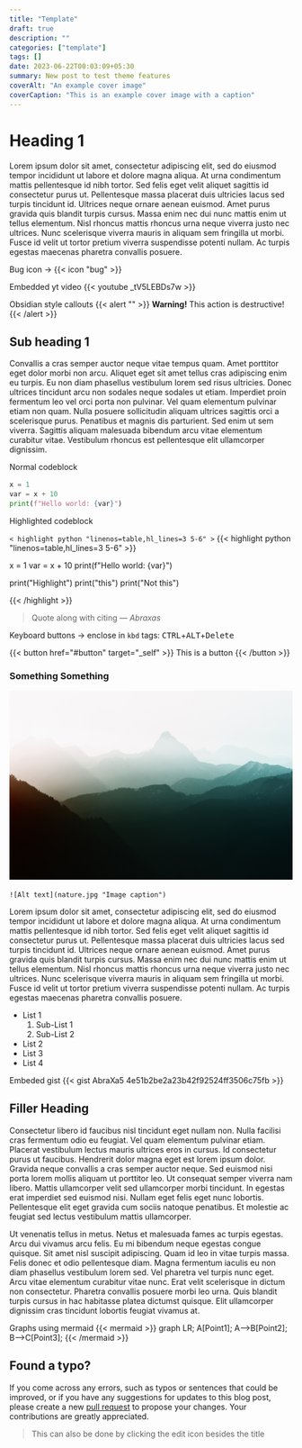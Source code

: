 ```yaml
---
title: "Template"
draft: true
description: ""
categories: ["template"]
tags: []
date: 2023-06-22T00:03:09+05:30
summary: New post to test theme features
coverAlt: "An example cover image"
coverCaption: "This is an example cover image with a caption"
---
```


# Heading 1

Lorem ipsum dolor sit amet, consectetur adipiscing elit, sed do eiusmod tempor incididunt ut labore et dolore magna aliqua. At urna condimentum mattis pellentesque id nibh tortor. Sed felis eget velit aliquet sagittis id consectetur purus ut. Pellentesque massa placerat duis ultricies lacus sed turpis tincidunt id. Ultrices neque ornare aenean euismod. Amet purus gravida quis blandit turpis cursus. Massa enim nec dui nunc mattis enim ut tellus elementum. Nisl rhoncus mattis rhoncus urna neque viverra justo nec ultrices. Nunc scelerisque viverra mauris in aliquam sem fringilla ut morbi. Fusce id velit ut tortor pretium viverra suspendisse potenti nullam. Ac turpis egestas maecenas pharetra convallis posuere.

Bug icon -> {{< icon "bug" >}}

Embedded yt video
{{< youtube _tV5LEBDs7w >}}

Obsidian style callouts
{{< alert "" >}}
**Warning!** This action is destructive!
{{< /alert >}}

## Sub heading 1

Convallis a cras semper auctor neque vitae tempus quam. Amet porttitor eget dolor morbi non arcu. Aliquet eget sit amet tellus cras adipiscing enim eu turpis. Eu non diam phasellus vestibulum lorem sed risus ultricies. Donec ultrices tincidunt arcu non sodales neque sodales ut etiam. Imperdiet proin fermentum leo vel orci porta non pulvinar. Vel quam elementum pulvinar etiam non quam. Nulla posuere sollicitudin aliquam ultrices sagittis orci a scelerisque purus. Penatibus et magnis dis parturient. Sed enim ut sem viverra. Sagittis aliquam malesuada bibendum arcu vitae elementum curabitur vitae. Vestibulum rhoncus est pellentesque elit ullamcorper dignissim.

Normal codeblock

```python
x = 1
var = x + 10
print(f"Hello world: {var}")
```

Highlighted codeblock

`< highlight python "linenos=table,hl_lines=3 5-6" >`
{{< highlight python "linenos=table,hl_lines=3 5-6" >}}

x = 1
var = x + 10
print(f"Hello world: {var}")

print("Highlight")
print("this")
print("Not this")

{{< /highlight >}}

> Quote along with citing
> — <cite>Abraxas</cite>

Keyboard buttons -> enclose in `kbd` tags: <kbd>CTRL</kbd>+<kbd>ALT</kbd>+<kbd>Delete</kbd>

{{< button href="#button" target="_self" >}}
This is a button
{{< /button >}}

### Something Something

![Alt text](nature.jpg "Image caption")

`![Alt text](nature.jpg "Image caption")`

Lorem ipsum dolor sit amet, consectetur adipiscing elit, sed do eiusmod tempor incididunt ut labore et dolore magna aliqua. At urna condimentum mattis pellentesque id nibh tortor. Sed felis eget velit aliquet sagittis id consectetur purus ut. Pellentesque massa placerat duis ultricies lacus sed turpis tincidunt id. Ultrices neque ornare aenean euismod. Amet purus gravida quis blandit turpis cursus. Massa enim nec dui nunc mattis enim ut tellus elementum. Nisl rhoncus mattis rhoncus urna neque viverra justo nec ultrices. Nunc scelerisque viverra mauris in aliquam sem fringilla ut morbi. Fusce id velit ut tortor pretium viverra suspendisse potenti nullam. Ac turpis egestas maecenas pharetra convallis posuere.

-   List 1
    1. Sub-List 1
    2. Sub-List 2
-   List 2
-   List 3
-   List 4

Embeded gist
{{< gist AbraXa5 4e51b2be2a23b42f92524ff3506c75fb >}}

## Filler Heading

Consectetur libero id faucibus nisl tincidunt eget nullam non. Nulla facilisi cras fermentum odio eu feugiat. Vel quam elementum pulvinar etiam. Placerat vestibulum lectus mauris ultrices eros in cursus. Id consectetur purus ut faucibus. Hendrerit dolor magna eget est lorem ipsum dolor. Gravida neque convallis a cras semper auctor neque. Sed euismod nisi porta lorem mollis aliquam ut porttitor leo. Ut consequat semper viverra nam libero. Mattis ullamcorper velit sed ullamcorper morbi tincidunt. In egestas erat imperdiet sed euismod nisi. Nullam eget felis eget nunc lobortis. Pellentesque elit eget gravida cum sociis natoque penatibus. Et molestie ac feugiat sed lectus vestibulum mattis ullamcorper.

Ut venenatis tellus in metus. Netus et malesuada fames ac turpis egestas. Arcu dui vivamus arcu felis. Eu mi bibendum neque egestas congue quisque. Sit amet nisl suscipit adipiscing. Quam id leo in vitae turpis massa. Felis donec et odio pellentesque diam. Magna fermentum iaculis eu non diam phasellus vestibulum lorem sed. Vel pharetra vel turpis nunc eget. Arcu vitae elementum curabitur vitae nunc. Erat velit scelerisque in dictum non consectetur. Pharetra convallis posuere morbi leo urna. Quis blandit turpis cursus in hac habitasse platea dictumst quisque. Elit ullamcorper dignissim cras tincidunt lobortis feugiat vivamus at.

Graphs using mermaid
{{< mermaid >}}
graph LR;
A[Point1];
A-->B[Point2];
B-->C[Point3];
{{< /mermaid >}}

## Found a typo?

If you come across any errors, such as typos or sentences that could be improved, or if you have any suggestions for updates to this blog post, please create a new [pull request](https://github.com/AbraXa5/personal-blog/tree/main/content/blog) to propose your changes. Your contributions are greatly appreciated.

> This can also be done by clicking the edit icon besides the title
